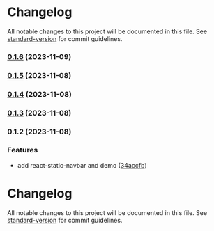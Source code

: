 # Changelog

All notable changes to this project will be documented in this file. See [standard-version](https://github.com/conventional-changelog/standard-version) for commit guidelines.

### [0.1.6](https://github.com/waitingwittykitty/react-sticky-navbar/compare/v0.1.5...v0.1.6) (2023-11-09)

### [0.1.5](https://github.com/waitingwittykitty/react-sticky-navbar/compare/v0.1.4...v0.1.5) (2023-11-08)

### [0.1.4](https://github.com/waitingwittykitty/react-sticky-navbar/compare/v0.1.3...v0.1.4) (2023-11-08)

### [0.1.3](https://github.com/waitingwittykitty/react-sticky-navbar/compare/v0.1.2...v0.1.3) (2023-11-08)

### 0.1.2 (2023-11-08)


### Features

* add react-static-navbar and demo ([34accfb](https://github.com/waitingwittykitty/react-sticky-navbar/commit/34accfbe97d31e7fdb35397b69145f6aec5805f8))

# Changelog

All notable changes to this project will be documented in this file. See [standard-version](https://github.com/conventional-changelog/standard-version) for commit guidelines.
